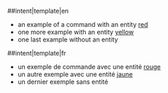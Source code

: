 ##intent|template|en
- an example of a command with an entity [red](color)
- one more example with an entity [yellow](color)
- one last example without an entity

##intent|template|fr
- un exemple de commande avec une entité [rouge](color)
- un autre exemple avec une entité [jaune](color)
- un dernier exemple sans entité
